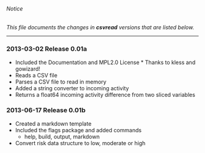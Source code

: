###### Notice

*This file documents the changes in **csvread** versions that are listed below.*

* * *

### 2013-03-02 Release 0.01a
+ Included the Documentation and MPL2.0 License * Thanks to kless and gowizard!
+ Reads a CSV file
+ Parses a CSV file to read in memory
+ Added a string converter to incoming activity 
+ Returns a float64 incoming activity difference from two sliced variables

### 2013-06-17 Release 0.01b
+ Created a markdown template
+ Included the flags package and added commands
	+ help, build, output, markdown 
+ Convert risk data structure to low, moderate or high

